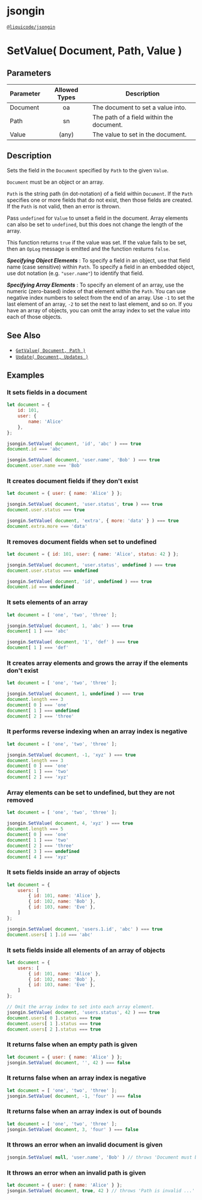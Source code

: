# jsongin
[`@liquicode/jsongin`](https://github.com/liquicode/jsongin)


# SetValue( Document, Path, Value )


## Parameters

| **Parameter** | **Allowed Types** | **Description**                          |
|---------------|:-----------------:|------------------------------------------|
| Document      |        oa         | The document to set a value into.        |
| Path          |        sn         | The path of a field within the document. |
| Value         |       (any)       | The value to set in the document.        |


## Description

Sets the field in the `Document` specified by `Path` to the given `Value`.

`Document` must be an object or an array.

`Path` is the string path (in dot-notation) of a field within `Document`.
If the `Path` specifies one or more fields that do not exist, then those fields are created.
If the `Path` is not valid, then an error is thrown.

Pass `undefined` for `Value` to unset a field in the document.
Array elements can also be set to `undefined`, but this does not change the length of the array.

This function returns `true` if the value was set.
If the value fails to be set, then an `OpLog` message is emitted and the function resturns `false`.


***Specifying Object Elements*** : 
To specify a field in an object, use that field name (case sensitive) within `Path`.
To specify a field in an embedded object, use dot notation (e.g. `"user.name"`) to identify that field.

***Specifying Array Elements*** : 
To specify an element of an array, use the numeric (zero-based) index of that element within the `Path`.
You can use negative index numbers to select from the end of an array.
Use `-1` to set the last element of an array, `-2` to set the next to last element, and so on.
If you have an array of objects, you can omit the array index to set the value into each of those objects.


## See Also

- [`GetValue( Document, Path )`](./GetValue.md)
- [`Update( Document, Updates )`](./Update.md)


## Examples


### It sets fields in a document
```js
let document = {
	id: 101,
	user: {
		name: 'Alice'
	},
};

jsongin.SetValue( document, 'id', 'abc' ) === true
document.id === 'abc'

jsongin.SetValue( document, 'user.name', 'Bob' ) === true
document.user.name === 'Bob'
```

### It creates document fields if they don't exist
```js
let document = { user: { name: 'Alice' } };

jsongin.SetValue( document, 'user.status', true ) === true
document.user.status === true

jsongin.SetValue( document, 'extra', { more: 'data' } ) === true
document.extra.more === 'data'
```

### It removes document fields when set to undefined
```js
let document = { id: 101, user: { name: 'Alice', status: 42 } };

jsongin.SetValue( document, 'user.status', undefined ) === true
document.user.status === undefined

jsongin.SetValue( document, 'id', undefined ) === true
document.id === undefined
```

### It sets elements of an array
```js
let document = [ 'one', 'two', 'three' ];

jsongin.SetValue( document, 1, 'abc' ) === true
document[ 1 ] === 'abc'

jsongin.SetValue( document, '1', 'def' ) === true
document[ 1 ] === 'def'
```

### It creates array elements and grows the array if the elements don't exist
```js
let document = [ 'one', 'two', 'three' ];

jsongin.SetValue( document, 1, undefined ) === true
document.length === 3
document[ 0 ] === 'one'
document[ 1 ] === undefined
document[ 2 ] === 'three'
```

### It performs reverse indexing when an array index is negative
```js
let document = [ 'one', 'two', 'three' ];

jsongin.SetValue( document, -1, 'xyz' ) === true
document.length === 3
document[ 0 ] === 'one'
document[ 1 ] === 'two'
document[ 2 ] === 'xyz'
```

### Array elements can be set to undefined, but they are not removed
```js
let document = [ 'one', 'two', 'three' ];

jsongin.SetValue( document, 4, 'xyz' ) === true
document.length === 5
document[ 0 ] === 'one'
document[ 1 ] === 'two'
document[ 2 ] === 'three'
document[ 3 ] === undefined
document[ 4 ] === 'xyz'
```

### It sets fields inside an array of objects
```js
let document = {
	users: [
		{ id: 101, name: 'Alice' },
		{ id: 102, name: 'Bob' },
		{ id: 103, name: 'Eve' },
	]
};

jsongin.SetValue( document, 'users.1.id', 'abc' ) === true
document.users[ 1 ].id === 'abc'
```

### It sets fields inside all elements of an array of objects
```js
let document = {
	users: [
		{ id: 101, name: 'Alice' },
		{ id: 102, name: 'Bob' },
		{ id: 103, name: 'Eve' },
	]
};

// Omit the array index to set into each array element.
jsongin.SetValue( document, 'users.status', 42 ) === true
document.users[ 0 ].status === true
document.users[ 1 ].status === true
document.users[ 2 ].status === true
```

### It returns false when an empty path is given
```js
let document = { user: { name: 'Alice' } };
jsongin.SetValue( document, '', 42 ) === false
```

### It returns false when an array index is negative
```js
let document = [ 'one', 'two', 'three' ];
jsongin.SetValue( document, -1, 'four' ) === false
```

### It returns false when an array index is out of bounds
```js
let document = [ 'one', 'two', 'three' ];
jsongin.SetValue( document, 3, 'four' ) === false
```

### It throws an error when an invalid document is given
```js
jsongin.SetValue( null, 'user.name', 'Bob' ) // throws 'Document must be an object or array.'
```

### It throws an error when an invalid path is given
```js
let document = { user: { name: 'Alice' } };
jsongin.SetValue( document, true, 42 ) // throws 'Path is invalid ...'
```

